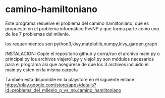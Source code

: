 # camino-hamiltoniano
Este programa resuelve el problema del camino hamiltoniano, que es propuesto en el problema informático PvsNP y que forma parte como uno de los 7 problemas del milenio.

los requerimientos son python3,kivy,matplotlib,numpy,kivy_garden.graph

INSTALACION:
Copie el repositorio github y corra/run el archivo main.py o principal.py los archivos viajero1.py y viejo1.py son módulos necesarios para el programa asi que asegúrese de que los 3 archivos incluido el main.py esten en la misma carpeta

También esta disponible en la playstore en el siguiente enlace https://play.google.com/store/apps/details?id=problema_del_milenio_p_vs_np.camino_hamiltoniano
